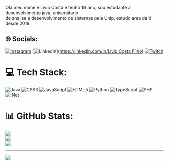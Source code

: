 
Olá meu nome é Livio Costa e tenho 19 ano, sou estudante a desenvolvimento java, universitario<br>de analise e desenvolvimento de sistemas pela Unip, estudo area da ti desde 2019.


## 🌐 Socials:
[![Instagram](https://img.shields.io/badge/Instagram-%23E4405F.svg?logo=Instagram&logoColor=white)](https://instagram.com/liviocosta.1) [![LinkedIn](https://img.shields.io/badge/LinkedIn-%230077B5.svg?logo=linkedin&logoColor=white)]([https://linkedin.com/in/Lívio Costa Fílho](https://www.linkedin.com/in/l%C3%ADvio-costa-filho-a965162a6/)) [![Twitch](https://img.shields.io/badge/Twitch-%239146FF.svg?logo=Twitch&logoColor=white)](https://twitch.tv/livioboliche) 

# 💻 Tech Stack:
![Java](https://img.shields.io/badge/java-%23ED8B00.svg?style=for-the-badge&logo=openjdk&logoColor=white) ![CSS3](https://img.shields.io/badge/css3-%231572B6.svg?style=for-the-badge&logo=css3&logoColor=white) ![JavaScript](https://img.shields.io/badge/javascript-%23323330.svg?style=for-the-badge&logo=javascript&logoColor=%23F7DF1E) ![HTML5](https://img.shields.io/badge/html5-%23E34F26.svg?style=for-the-badge&logo=html5&logoColor=white) ![Python](https://img.shields.io/badge/python-3670A0?style=for-the-badge&logo=python&logoColor=ffdd54) ![TypeScript](https://img.shields.io/badge/typescript-%23007ACC.svg?style=for-the-badge&logo=typescript&logoColor=white) ![PHP](https://img.shields.io/badge/php-%23777BB4.svg?style=for-the-badge&logo=php&logoColor=white) ![.Net](https://img.shields.io/badge/.NET-5C2D91?style=for-the-badge&logo=.net&logoColor=white)
# 📊 GitHub Stats:
![](https://github-readme-stats.vercel.app/api?username=livio1212&theme=tokyonight&hide_border=false&include_all_commits=false&count_private=false)<br/>
![](https://github-readme-streak-stats.herokuapp.com/?user=livio1212&theme=tokyonight&hide_border=false)<br/>
![](https://github-readme-stats.vercel.app/api/top-langs/?username=livio1212&theme=tokyonight&hide_border=false&include_all_commits=false&count_private=false&layout=compact)

---
[![](https://visitcount.itsvg.in/api?id=livio1212&icon=0&color=0)](https://visitcount.itsvg.in)

<!-- Proudly created with GPRM ( https://gprm.itsvg.in ) -->
